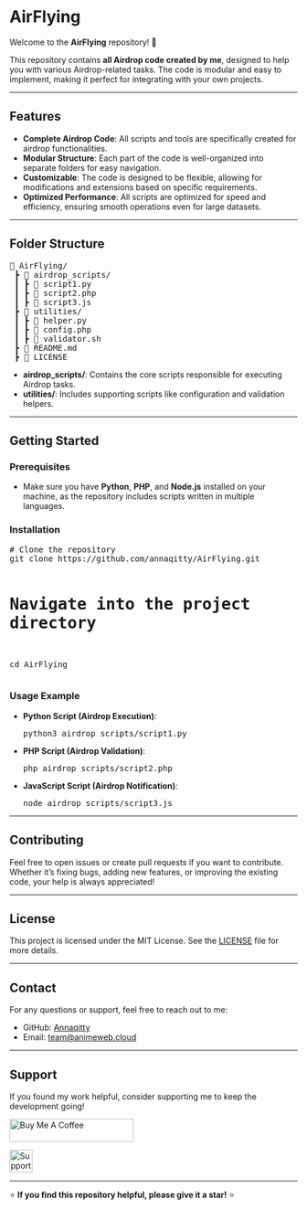 
<body>

<h1>AirFlying</h1>

<p>Welcome to the <strong>AirFlying</strong> repository! 🚀</p>

<p>This repository contains <strong>all Airdrop code created by me</strong>, designed to help you with various Airdrop-related tasks. The code is modular and easy to implement, making it perfect for integrating with your own projects.</p>

<hr>

<h2>Features</h2>
<ul>
    <li><strong>Complete Airdrop Code</strong>: All scripts and tools are specifically created for airdrop functionalities.</li>
    <li><strong>Modular Structure</strong>: Each part of the code is well-organized into separate folders for easy navigation.</li>
    <li><strong>Customizable</strong>: The code is designed to be flexible, allowing for modifications and extensions based on specific requirements.</li>
    <li><strong>Optimized Performance</strong>: All scripts are optimized for speed and efficiency, ensuring smooth operations even for large datasets.</li>
</ul>

<hr>

<h2>Folder Structure</h2>
<pre>
📂 AirFlying/
 ┣ 📂 airdrop_scripts/
 ┃ ┣ 📄 script1.py
 ┃ ┣ 📄 script2.php
 ┃ ┣ 📄 script3.js
 ┣ 📂 utilities/
 ┃ ┣ 📄 helper.py
 ┃ ┣ 📄 config.php
 ┃ ┣ 📄 validator.sh
 ┣ 📄 README.md
 ┣ 📄 LICENSE
</pre>
<ul>
    <li><strong>airdrop_scripts/</strong>: Contains the core scripts responsible for executing Airdrop tasks.</li>
    <li><strong>utilities/</strong>: Includes supporting scripts like configuration and validation helpers.</li>
</ul>

<hr>

<h2>Getting Started</h2>

<h3>Prerequisites</h3>
<ul>
    <li>Make sure you have <strong>Python</strong>, <strong>PHP</strong>, and <strong>Node.js</strong> installed on your machine, as the repository includes scripts written in multiple languages.</li>
</ul>

<h3>Installation</h3>
<pre>
# Clone the repository
git clone https://github.com/annaqitty/AirFlying.git

# Navigate into the project directory
cd AirFlying
</pre>

<h3>Usage Example</h3>
<ul>
    <li><strong>Python Script (Airdrop Execution)</strong>:
        <pre>python3 airdrop_scripts/script1.py</pre>
    </li>
    <li><strong>PHP Script (Airdrop Validation)</strong>:
        <pre>php airdrop_scripts/script2.php</pre>
    </li>
    <li><strong>JavaScript Script (Airdrop Notification)</strong>:
        <pre>node airdrop_scripts/script3.js</pre>
    </li>
</ul>

<hr>

<h2>Contributing</h2>
<p>Feel free to open issues or create pull requests if you want to contribute. Whether it’s fixing bugs, adding new features, or improving the existing code, your help is always appreciated!</p>

<hr>

<h2>License</h2>
<p>This project is licensed under the MIT License. See the <a href="./LICENSE">LICENSE</a> file for more details.</p>

<hr>

<h2>Contact</h2>
<p>For any questions or support, feel free to reach out to me:</p>
<ul>
    <li>GitHub: <a href="https://github.com/annaqitty">Annaqitty</a></li>
    <li>Email: <a href="mailto:team@animeweb.cloud">team@animeweb.cloud</a></li>
</ul>

<hr>

<h2>Support</h2>
<p>If you found my work helpful, consider supporting me to keep the development going!</p>

<p>
    <!-- Buy Me a Coffee Button -->
    <a href="https://www.buymeacoffee.com/Annaqitty" target="_blank" style="text-decoration: none;">
        <img align="center" src="https://www.buymeacoffee.com/assets/img/custom_images/yellow_img.png" alt="Buy Me A Coffee" height="40" width="217" />
    </a>
</p>

<p>
    <!-- PayPal Button -->
    <a href="https://paypal.me/chuakerz?country.x=ID&locale.x=id_ID" target="_blank" style="text-decoration: none;">
        <img align="center" src="https://www.paypalobjects.com/webstatic/en_US/i/buttons/pp-acceptance-medium.png" alt="Support via PayPal" height="40" />
    </a>
</p>

<hr>

<p>⭐ <strong>If you find this repository helpful, please give it a star!</strong> ⭐</p>

</body>
</html>
